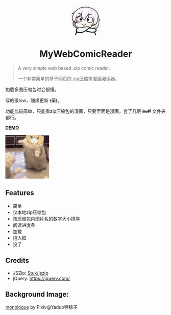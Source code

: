 <div align="center"><img src="./docs/icon.jpg"/></div>

# <div align="center">MyWebComicReader</div>

> A very simple web based .zip comic reader.
>
> 一个非常简单的基于网页的.zip压缩包漫画阅读器。



加载多图压缩包时会很慢。

写的很low，随缘更新  ~~(菜)~~。

功能比较简单，只能看zip压缩包的漫画，只要里面是漫画，套了几层 ~~buff~~ 文件夹都行。

[**DEMO**](https://monsterhhe.github.io/MyWebComicReader)

![serena](/docs/serena.gif)



## Features

- 简单
- 仅本地zip压缩包
- 按压缩包内图片名的数字大小排序
- 阅读进度条
- 加载
- 拖入框
- 没了



## Credits

- JSZip: [Stuk/jszip](https://github.com/Stuk/jszip)
- jQuery: https://jquery.com/



## Background Image:

[monologue](https://www.pixiv.net/artworks/75685593) by Pixiv@Yaduo铮粽子

